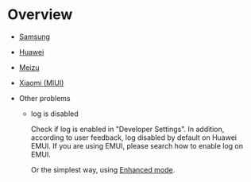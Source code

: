 # Overview

* [Samsung](./samsung.html)
* [Huawei](./huawei.html)
* [Meizu](./meizu.html)
* [Xiaomi (MIUI)](./miui.html)
* Other problems

  * log is disabled

    Check if log is enabled in "Developer Settings". In addition, according to user feedback, log disabled by default on Huawei EMUI. If you are using EMUI, please search how to enable log on EMUI.

    Or the simplest way, using [Enhanced mode](./../enhanced_mode/).